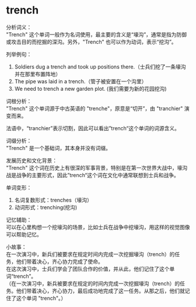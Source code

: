 # trench

分析词义：  
"Trench" 这个单词一般作为名词使用，最主要的含义是“壕沟”，通常是指为防御或攻击目的而挖掘的深沟。另外，"Trench" 也可以作为动词，表示“挖沟”。

  

列举例句：

  

1.  Soldiers dug a trench and took up positions there.（士兵们挖了一条壕沟并在那里布置阵地）
2.  The pipe was laid in a trench.（管子被安置在一个沟里）
3.  We need to trench a new garden plot. (我们需要为新的花园挖沟)

  

词根分析：  
"Trench" 这个单词源于中古英语的 "trenche"，原意是“切开”，由 "tranchier" 演变而来。

  

法语中，“tranchier”表示切割，因此可以看出”trench“这个单词的词源含义。

  

词缀分析：  
"Trench" 是一个基础词，其本身并没有词缀。

  

发展历史和文化背景：  
"Trench" 这个词在历史上有很深的军事背景，特别是在第一次世界大战中，壕沟战是战争的主要形式，因此”trench“这个词在文化中通常联想到士兵和战争。

  

单词变形：

  

1.  名词复数形式：trenches（壕沟）
2.  动词形式：trenching(挖沟)

  

记忆辅助：  
可以在心里构想一个挖壕沟的场景，比如士兵在战争中挖壕沟，用这样的视觉图像可以帮助记忆。

  

小故事：  
在一次演习中，新兵们被要求在规定时间内完成一次挖掘壕沟（trench）的任务，他们带着决心，齐心协力完成了使命。  
在这次演习中，士兵们学会了团队合作的价值，并从此，他们记住了这个单词“trench”。  
（在一次演习中，新兵被要求在规定的时间内完成一次挖掘壕沟（trench）的任务。他们带着决心，齐心协力，最后成功地完成了这一任务。从那之后，他们就记住了这个单词 "trench"。）
